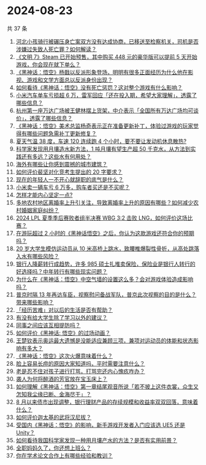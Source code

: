 # 2024-08-23

共 37 条

<!-- BEGIN ZHIHUVIDEO -->
<!-- 最后更新时间 Fri Aug 23 2024 01:18:24 GMT+0800 (China Standard Time) -->
1. [河北小孩骑行被碾压身亡案双方没有达成协商，已移送至检察机关，司机是否涉嫌过失致人死亡罪？如何解读？](https://www.zhihu.com/question/665009577)
1. [《文明 7》Steam 已开始预售，其中购买 448 元的豪华版可以提前 5 天开始游戏，你会现在就下单么？](https://www.zhihu.com/question/664992869)
1. [《黑神话：悟空》杨戬以反派形象登场，明明有很多正面经历为什么他在影视、游戏和文学方面总以反派身份出现？](https://www.zhihu.com/question/664893150)
1. [如何看待《黑神话：悟空》没有死亡惩罚？这对整个游戏有什么影响？](https://www.zhihu.com/question/664877628)
1. [小米汽车单车亏损超 6 万，雷军回应「还在投入期，希望大家理解」，透露了哪些信息？](https://www.zhihu.com/question/664993525)
1. [杭州第一座万达广场被王健林摆上货架，中介表示「全国所有万达广场均可谈价」，透露了哪些信息？](https://www.zhihu.com/question/665008147)
1. [《黑神话：悟空》美术总监杨奇表示正在准备更新补丁，体验过游戏的玩家觉得有哪些问题急需补丁更新修复？](https://www.zhihu.com/question/664938815)
1. [夏天气温 38 度，车速 120 连续跑 4 个小时，要不要让发动机休息散热?](https://www.zhihu.com/question/664151959)
1. [科学家发现用月壤造水新方法，1 吨月壤有望生产超 50 千克水，从方法到实践还有多远？这些水有何用处？](https://www.zhihu.com/question/664993561)
1. [海外有哪些让你感到震撼的城市建筑？](https://www.zhihu.com/question/592475240)
1. [如何评价裴坚对化竞考生提出的 20 字要求？](https://www.zhihu.com/question/664920826)
1. [现在的年轻人一不开心就辞职的底气是什么？](https://www.zhihu.com/question/664714965)
1. [小米卖一辆车亏 6 万多，购车者买还是不买呢？](https://www.zhihu.com/question/664980672)
1. [怎样才能内心坚定一点?](https://www.zhihu.com/question/664828385)
1. [多地农村地区离婚率上升引关注，导致离婚率上升的原因有哪些？如何减少农村婚姻家庭纠纷？](https://www.zhihu.com/question/664788777)
1. [2024 LPL 夏季季后赛败者组半决赛 WBG 3:2 击败 LNG，如何评价这场比赛？](https://www.zhihu.com/question/665004095)
1. [在游玩超过 2 小时的《黑神话悟空》之后，你认为这款游戏还符合你的预期吗？](https://www.zhihu.com/question/664989510)
1. [20 岁大学生模仿运动员从 10 米高桥上跳水，致腰椎爆裂性骨折，从高处跳落入水有哪些风险？](https://www.zhihu.com/question/664974621)
1. [银行人降薪转行成趋势，许多 985 硕士扎堆卖保险，保险业是银行人转行的好选择吗？中年转行有哪些现实问题？](https://www.zhihu.com/question/664979159)
1. [为什么在《黑神话：悟空》中空气墙的设置这么多？会对游戏体验造成影响吗？](https://www.zhihu.com/question/664781007)
1. [普京时隔 13 年再访车臣，视察慰问备战军队，普京此次视察的目的是什么？带来哪些影响？](https://www.zhihu.com/question/664881747)
1. [「经历苦难」对以后的生活是否有帮助？](https://www.zhihu.com/question/664863738)
1. [有没有给大学生除了学习以外的建议？](https://www.zhihu.com/question/664198156)
1. [同事之间应该互相提防吗？](https://www.zhihu.com/question/663674505)
1. [如何评价《黑神话: 悟空》的过场动画？](https://www.zhihu.com/question/664840476)
1. [王楚钦表示奥运最大遗憾是没能适应兼顾三项，兼项对运动员的体能和状态影响有多大？](https://www.zhihu.com/question/664973996)
1. [《黑神话：悟空》这次火爆意味着什么？](https://www.zhihu.com/question/664867953)
1. [脸上容易长痘的原因大家知道吗，平时需要注意什么？](https://www.zhihu.com/question/664992680)
1. [老是忍不住对孩子进行打骂，打骂完还内心愧疚咋办？](https://www.zhihu.com/question/664828590)
1. [袭人为何将醉酒的芳官放在宝玉床上？](https://www.zhihu.com/question/48368259)
1. [如何理解《黑神话：悟空》第一章结尾观音所说「若不披上这件衣裳，众生又怎知我尘缘已断、金海尽干」？](https://www.zhihu.com/question/664869379)
1. [8 月以来债市出现调整，银行理财产品的存续规模和收益率双双回落，意味着什么？](https://www.zhihu.com/question/664997856)
1. [如何评价迦太基的武将汉尼拔？](https://www.zhihu.com/question/24050507)
1. [受国内《黑神话：悟空》的影响，新手游戏开发者入门应该选 UE5 还是 Unity？](https://www.zhihu.com/question/664792782)
1. [如何看待我国科学家发现一种用月壤产水的方法？是否有实用前景？](https://www.zhihu.com/question/664987950)
1. [全职妈妈久了，你还想上班么？](https://www.zhihu.com/question/491311735)
1. [你在学术论文合作上有哪些经验和教训？](https://www.zhihu.com/question/664827411)
<!-- END ZHIHUVIDEO -->
